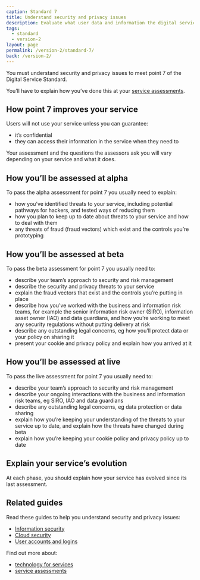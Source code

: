 ```yaml
---
caption: Standard 7
title: Understand security and privacy issues
description: Evaluate what user data and information the digital service will be providing or storing and address the security level, legal responsibilities, privacy issues and risks associated with the service (consulting with experts where appropriate).
tags:
  - standard
  - version-2
layout: page
permalink: /version-2/standard-7/
back: /version-2/
---
```


You must understand security and privacy issues to meet point 7 of the Digital Service Standard.

You’ll have to explain how you’ve done this at your [service assessments](https://www.gov.uk/service-manual/service-assessments/how-service-assessments-work).

## How point 7 improves your service

Users will not use your service unless you can guarantee:

- it’s confidential
- they can access their information in the service when they need to

Your assessment and the questions the assessors ask you will vary depending on your service and what it does.

## How you’ll be assessed at alpha

To pass the alpha assessment for point 7 you usually need to explain:

- how you’ve identified threats to your service, including potential pathways for hackers, and tested ways of reducing them
- how you plan to keep up to date about threats to your service and how to deal with them
- any threats of fraud (fraud vectors) which exist and the controls you’re prototyping

## How you’ll be assessed at beta

To pass the beta assessment for point 7 you usually need to:

- describe your team’s approach to security and risk management
- describe the security and privacy threats to your service
- explain the fraud vectors that exist and the controls you’re putting in place
- describe how you’ve worked with the business and information risk teams, for example the senior information risk owner (SIRO), information asset owner (IAO) and data guardians, and how you’re working to meet any security regulations without putting delivery at risk
- describe any outstanding legal concerns, eg how you’ll protect data or your policy on sharing it
- present your cookie and privacy policy and explain how you arrived at it

## How you’ll be assessed at live

To pass the live assessment for point 7 you usually need to:

- describe your team’s approach to security and risk management
- describe your ongoing interactions with the business and information risk teams, eg SIRO, IAO and data guardians
- describe any outstanding legal concerns, eg data protection or data sharing
- explain how you’re keeping your understanding of the threats to your service up to date, and explain how the threats have changed during beta
- explain how you’re keeping your cookie policy and privacy policy up to date

## Explain your service’s evolution

At each phase, you should explain how your service has evolved since its last assessment.

## Related guides

Read these guides to help you understand security and privacy issues:

- [Information security](https://www.gov.uk/service-manual/making-software/information-security.html)
- [Cloud security](https://www.gov.uk/service-manual/operations/cloud-security.html)
- [User accounts and logins](https://www.gov.uk/service-manual/design/user-accounts)

Find out more about:

- [technology for services](https://www.gov.uk/service-manual/technology)
- [service assessments](https://www.gov.uk/service-manual/service-assessments)

